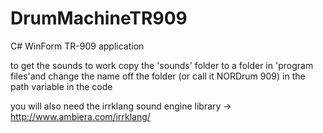 DrumMachineTR909
================

C# WinForm TR-909 application


to get the sounds to work copy the 'sounds' folder to a folder in 'program files'and change 
the name off the folder (or call it NORDrum 909) in the path variable in the code

you will also need the irrklang sound engine library -> http://www.ambiera.com/irrklang/
